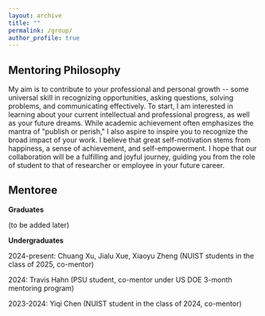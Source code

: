 ```yaml
---
layout: archive
title: ""
permalink: /group/
author_profile: true
---
```


Mentoring Philosophy
-
My aim is to contribute to your professional and personal growth -- some universal skill in recognizing opportunities, asking questions,
solving problems, and communicating effectively. To start, I am interested in learning about your current intellectual and professional progress, as well as your future dreams. While academic achievement often emphasizes the mantra of "publish or perish," I also aspire to inspire you to recognize the broad impact of your work. I believe that great self-motivation stems from happiness, a sense of achievement, and self-empowerment. I hope that our collaboration will be a fulfilling and joyful journey, guiding you from the role of student to that of researcher or employee in your future career.

Mentoree
-
**Graduates**

(to be added later)

**Undergraduates**

2024-present: Chuang Xu, Jialu Xue, Xiaoyu Zheng (NUIST students in the class of 2025, co-mentor)

2024: Travis Hahn (PSU student, co-mentor under US DOE 3-month mentoring program)

2023-2024: Yiqi Chen (NUIST student in the class of 2024, co-mentor)


